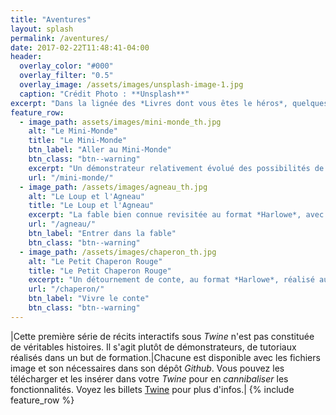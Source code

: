 ```yaml
---
title: "Aventures"
layout: splash
permalink: /aventures/
date: 2017-02-22T11:48:41-04:00
header:
  overlay_color: "#000"
  overlay_filter: "0.5"
  overlay_image: /assets/images/unsplash-image-1.jpg
  caption: "Crédit Photo : **Unsplash**"
excerpt: "Dans la lignée des *Livres dont vous êtes le héros*, quelques récits interactifs réalisés avec **Twine**."
feature_row:
  - image_path: assets/images/mini-monde_th.jpg
    alt: "Le Mini-Monde"
    title: "Le Mini-Monde"
    btn_label: "Aller au Mini-Monde"
    btn_class: "btn--warning"
    excerpt: "Un démonstrateur relativement évolué des possibilités de *Sugarcube*. Si vous le clonez, pensez à installer la v. 2.14 de *Sugarcube*."
    url: "/mini-monde/"
  - image_path: /assets/images/agneau_th.jpg
    alt: "Le Loup et l'Agneau"
    title: "Le Loup et l'Agneau"
    excerpt: "La fable bien connue revisitée au format *Harlowe*, avec effets sonores. Une façon simple de commencer avac Twine."
    url: "/agneau/"
    btn_label: "Entrer dans la fable"
    btn_class: "btn--warning"
  - image_path: /assets/images/chaperon_th.jpg
    alt: "Le Petit Chaperon Rouge"
    title: "Le Petit Chaperon Rouge"
    excerpt: "Un détournement de conte, au format *Harlowe*, réalisé au printemps 2016. Voyez, entre autres, le dictionnaire intégré."
    url: "/chaperon/"
    btn_label: "Vivre le conte"
    btn_class: "btn--warning"
---
```

|Cette première série de récits interactifs sous *Twine* n'est pas constituée de véritables histoires. Il s'agit plutôt de démonstrateurs, de tutoriaux réalisés dans un but de formation.|Chacune est disponible avec les fichiers image et son nécessaires dans son dépôt *Github*. Vous pouvez les télécharger et les insérer dans votre *Twine* pour en *cannibaliser* les fonctionnalités. Voyez les billets [Twine](/twine/) pour plus d'infos.|
{% include feature_row %}
